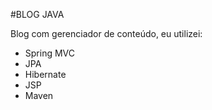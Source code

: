 #BLOG JAVA

Blog com gerenciador de conteúdo, eu utilizei:

- Spring MVC
- JPA
- Hibernate
- JSP
- Maven
